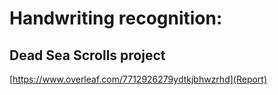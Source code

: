 # Handwriting recognition: 
## Dead Sea Scrolls project

[https://www.overleaf.com/7712926279ydtkjbhwzrhd](Report)

